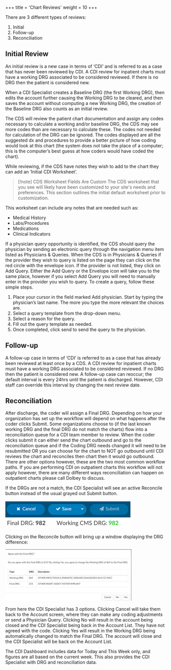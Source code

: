+++
title = 'Chart Reviews'
weight = 10
+++

There are 3 different types of reviews:

1. Initial
2. Follow-up
3. Reconciliation

## Initial Review

An initial review is a new case in terms of ‘CDI’ and is referred to as a case that has never been reviewed
by CDI. A CDI review for inpatient charts must have a working DRG associated to be considered
reviewed. If there is no DRG then the patient is considered new.

When a CDI Specialist creates a Baseline DRG (the first Working DRG), then edits the account further
causing the Working DRG to be cleared, and then saves the account without computing a new
Working DRG, the creation of the Baseline DRG also counts as an initial review.

The CDS will review the patient chart documentation and assign any codes necessary to calculate a
working and/or baseline DRG, the CDS may see more codes than are necessary to calculate these. The
codes not needed for calculation of the DRG can be ignored. The codes displayed are all the suggested
dx and procedures to provide a better picture of how coding would look at this chart (the system does
not take the place of a computer; this is the computer’s best guess at how coders would have coded the
chart).

While reviewing, if the CDS have notes they wish to add to the chart they can add an ‘Initial CDI
Worksheet’.

> [!note] CDS Worksheet Fields Are Custom
The CDS worksheet that you see will likely have been customized to your site's needs and preferences.
This section outlines the initial default worksheet prior to customization.

This worksheet can include any notes that are needed such as:

- Medical History
- Labs/Procedures
- Medications
- Clinical Indicators

If a physician query opportunity is identified, the CDS should query the physician by sending an
electronic query through the navigation menu item listed as Physicians & Queries. When the CDS is in
Physicians & Queries if the provider they wish to query is listed on the page they can click on the red
circle with the envelope icon. If the provider is not listed, they click on Add Query. Either the Add Query
or the Envelope icon will take you to the same place, however if you select Add Query you will need to
manually enter in the provider you wish to query. To create a query, follow these simple steps.

1. Place your cursor in the field marked Add physician. Start by typing the physician’s last
name. The more you type the more relevant the choices are.
2. Select a query template from the drop-down menu.
3. Select a reason for the query.
4. Fill out the query template as needed.
5. Once completed, click send to send the query to the physician.


## Follow-up

A follow-up case in terms of ‘CDI’ is referred to as a case that has already been reviewed at least once by
a CDS. A CDI review for inpatient charts must have a working DRG associated to be considered reviewed.
If no DRG then the patient is considered new. A follow-up case can reoccur; the default interval is every
24hrs until the patient is discharged. However, CDI staff can override this interval by changing the next
review date.

## Reconciliation

After discharge, the coder will assign a Final DRG. Depending on how your organization has set up the
workflow will depend on what happens after the coder clicks Submit. Some organizations choose to (if
the last known working DRG and the final DRG do not match the charts) flow into a reconciliation queue
for a CDI team member to review. When the coder clicks submit it can either send the chart outbound
and go to the reconciliation queue and if the Coding DRG needs changed it will need to be resubmitted
OR you can choose for the chart to NOT go outbound until CDI reviews the chart and reconciles then
chart then it would go outbound. There are other options however, these are the two most common
workflow paths. If you are performing CDI on outpatient charts this workflow will not apply however, 
there are many different ways reconciliation can happen on outpatient charts please call Dolbey to
discuss.

If the DRGs are not a match, the CDI Specialist will see an active Reconcile button instead of the usual
grayed out Submit button.

![Reconcile Button](image-276.png)

Clicking on the Reconcile button will bring up a window displaying the DRG difference:


![DRG Difference](image-277.jpg)

From here the CDI Specialist has 3 options. Clicking Cancel will take them back to the Account screen,
where they can make any coding adjustments or send a Physician Query. Clicking No will result in the
account being closed and the CDI Specialist being back in the Account List. They have not agreed
with the code. Clicking Yes will result in the Working DRG being automatically changed to
match the Final DRG. The account will close and the CDI Specialist will be back on the Account List.

The CDI Dashboard includes data for Today and This Week only, and figures are all based on the current
week. This also provides the CDI Specialist with DRG and reconciliation data.
